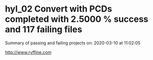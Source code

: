 # hyl_02 Convert with PCDs completed with 2.5000 % success and 117 failing files

Summary of passing and failing projects on: 2020-03-10 at 11:02:05

http://www.ryffine.com
